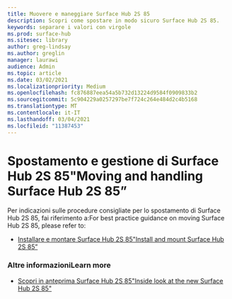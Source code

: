 ```yaml
---
title: Muovere e maneggiare Surface Hub 2S 85
description: Scopri come spostare in modo sicuro Surface Hub 2S 85.
keywords: separare i valori con virgole
ms.prod: surface-hub
ms.sitesec: library
author: greg-lindsay
ms.author: greglin
manager: laurawi
audience: Admin
ms.topic: article
ms.date: 03/02/2021
ms.localizationpriority: Medium
ms.openlocfilehash: fc876887eea54a5b732d13224d9584f0909833b2
ms.sourcegitcommit: 5c904229a0257297be7f724c264e484d2c4b5168
ms.translationtype: MT
ms.contentlocale: it-IT
ms.lasthandoff: 03/04/2021
ms.locfileid: "11387453"
---
```

# <a name="moving-and-handling-surface-hub-2s-85"></a><span data-ttu-id="df55a-104">Spostamento e gestione di Surface Hub 2S 85"</span><span class="sxs-lookup"><span data-stu-id="df55a-104">Moving and handling Surface Hub 2S 85”</span></span>

<span data-ttu-id="df55a-105">Per indicazioni sulle procedure consigliate per lo spostamento di Surface Hub 2S 85, fai riferimento a:</span><span class="sxs-lookup"><span data-stu-id="df55a-105">For best practice guidance on moving Surface Hub 2S 85, please refer to:</span></span> 

- [<span data-ttu-id="df55a-106">Installare e montare Surface Hub 2S 85"</span><span class="sxs-lookup"><span data-stu-id="df55a-106">Install and mount Surface Hub 2S 85”</span></span>](surface-hub-2s-85-install-mount.md)

### <a name="learn-more"></a><span data-ttu-id="df55a-107">Altre informazioni</span><span class="sxs-lookup"><span data-stu-id="df55a-107">Learn more</span></span>

- [<span data-ttu-id="df55a-108">Scopri in anteprima Surface Hub 2S 85"</span><span class="sxs-lookup"><span data-stu-id="df55a-108">Inside look at the new Surface Hub 2S 85"</span></span>](https://techcommunity.microsoft.com/t5/surface-it-pro-blog/inside-look-at-the-new-surface-hub-2s-85/ba-p/1721773)

